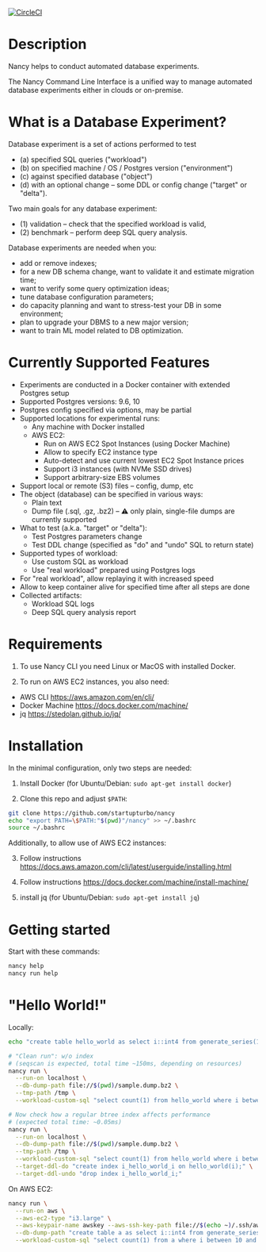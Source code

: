 [![CircleCI](https://circleci.com/gh/startupturbo/nancy.svg?style=svg)](https://circleci.com/gh/startupturbo/nancy)

Description
===
Nancy helps to conduct automated database experiments.

The Nancy Command Line Interface is a unified way to manage automated
database experiments either in clouds or on-premise.

What is a Database Experiment?
===
Database experiment is a set of actions performed to test
 * (a) specified SQL queries ("workload")
 * (b) on specified machine / OS / Postgres version ("environment")
 * (c) against specified database ("object")
 * (d) with an optional change – some DDL or config change ("target" or "delta").

Two main goals for any database experiment:
 * (1) validation – check that the specified workload is valid,
 * (2) benchmark – perform deep SQL query analysis.

Database experiments are needed when you:
 - add or remove indexes;
 - for a new DB schema change, want to validate it and estimate migration time;
 - want to verify some query optimization ideas;
 - tune database configuration parameters;
 - do capacity planning and want to stress-test your DB in some environment;
 - plan to upgrade your DBMS to a new major version;
 - want to train ML model related to DB optimization.

Currently Supported Features
===
* Experiments are conducted in a Docker container with extended Postgres setup
* Supported Postgres versions: 9.6, 10
* Postgres config specified via options, may be partial
* Supported locations for experimental runs:
  * Any machine with Docker installed
  * AWS EC2:
    * Run on AWS EC2 Spot Instances (using Docker Machine)
    * Allow to specify EC2 instance type
    * Auto-detect and use current lowest EC2 Spot Instance prices
    * Support i3 instances (with NVMe SSD drives)
    * Support arbitrary-size EBS volumes
* Support local or remote (S3) files – config, dump, etc
* The object (database) can be specified in various ways:
  * Plain text
  * Dump file (.sql, .gz, .bz2) – :warning: only plain, single-file dumps are currently supported
* What to test (a.k.a. "target" or "delta"):
  * Test Postgres parameters change
  * Test DDL change (specified as "do" and "undo" SQL to return state)
* Supported types of workload:
  * Use custom SQL as workload
  * Use "real workload" prepared using Postgres logs
* For "real workload", allow replaying it with increased speed
* Allow to keep container alive for specified time after all steps are done
* Collected artifacts:
  * Workload SQL logs
  * Deep SQL query analysis report

Requirements
===
1) To use Nancy CLI you need Linux or MacOS with installed Docker.

2) To run on AWS EC2 instances, you also need:
  * AWS CLI https://aws.amazon.com/en/cli/
  * Docker Machine https://docs.docker.com/machine/
  * jq https://stedolan.github.io/jq/


Installation
===

In the minimal configuration, only two steps are needed:

1) Install Docker (for Ubuntu/Debian: `sudo apt-get install docker`)

2) Clone this repo and adjust `$PATH`:
```bash
git clone https://github.com/startupturbo/nancy
echo "export PATH=\$PATH:"$(pwd)"/nancy" >> ~/.bashrc
source ~/.bashrc
```

Additionally, to allow use of AWS EC2 instances:

3) Follow instructions https://docs.aws.amazon.com/cli/latest/userguide/installing.html

4) Follow instructions https://docs.docker.com/machine/install-machine/

5) install jq (for Ubuntu/Debian: `sudo apt-get install jq`)

Getting started
===
Start with these commands:
```bash
nancy help
nancy run help
```

"Hello World!"
===
Locally:
```bash
echo "create table hello_world as select i::int4 from generate_series(1, (10^6)::int) _(i);" > ./sample.dump

# "Clean run": w/o index
# (seqscan is expected, total time ~150ms, depending on resources)
nancy run \
  --run-on localhost \
  --db-dump-path file://$(pwd)/sample.dump.bz2 \
  --tmp-path /tmp \
  --workload-custom-sql "select count(1) from hello_world where i between 100000 and 100010;"

# Now check how a regular btree index affects performance
# (expected total time: ~0.05ms)
nancy run \
  --run-on localhost \
  --db-dump-path file://$(pwd)/sample.dump.bz2 \
  --tmp-path /tmp \
  --workload-custom-sql "select count(1) from hello_world where i between 100000 and 100010;" \
  --target-ddl-do "create index i_hello_world_i on hello_world(i);" \
  --target-ddl-undo "drop index i_hello_world_i;"
```

On AWS EC2:
```bash
nancy run \
  --run-on aws \
  --aws-ec2-type "i3.large" \
  --aws-keypair-name awskey --aws-ssh-key-path file://$(echo ~)/.ssh/awskey.pem  \
  --db-dump-path "create table a as select i::int4 from generate_series(1, (10^9)::int) _(i);" \
  --workload-custom-sql "select count(1) from a where i between 10 and 20;"
```

